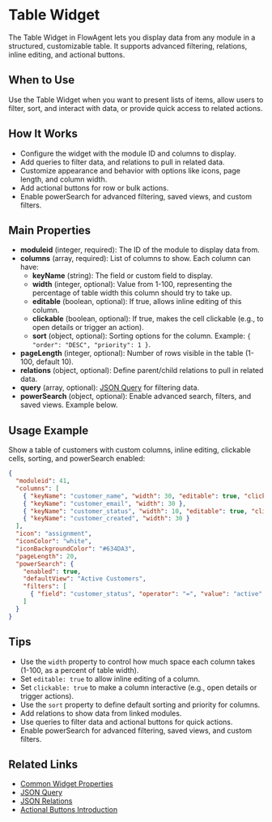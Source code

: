 # Table Widget

The Table Widget in FlowAgent lets you display data from any module in a structured, customizable table. It supports advanced filtering, relations, inline editing, and actional buttons.

## When to Use
Use the Table Widget when you want to present lists of items, allow users to filter, sort, and interact with data, or provide quick access to related actions.

## How It Works
- Configure the widget with the module ID and columns to display.
- Add queries to filter data, and relations to pull in related data.
- Customize appearance and behavior with options like icons, page length, and column width.
- Add actional buttons for row or bulk actions.
- Enable powerSearch for advanced filtering, saved views, and custom filters.

## Main Properties
- **moduleid** (integer, required): The ID of the module to display data from.
- **columns** (array, required): List of columns to show. Each column can have:
  - **keyName** (string): The field or custom field to display.
  - **width** (integer, optional): Value from 1-100, representing the percentage of table width this column should try to take up.
  - **editable** (boolean, optional): If true, allows inline editing of this column.
  - **clickable** (boolean, optional): If true, makes the cell clickable (e.g., to open details or trigger an action).
  - **sort** (object, optional): Sorting options for the column. Example: `{ "order": "DESC", "priority": 1 }`.
- **pageLength** (integer, optional): Number of rows visible in the table (1-100, default 10).
- **relations** (object, optional): Define parent/child relations to pull in related data.
- **query** (array, optional): [JSON Query](/docs/JSON/json-query.md) for filtering data.
- **powerSearch** (object, optional): Enable advanced search, filters, and saved views. Example below.

## Usage Example
Show a table of customers with custom columns, inline editing, clickable cells, sorting, and powerSearch enabled:

```json
{
  "moduleid": 41,
  "columns": [
    { "keyName": "customer_name", "width": 30, "editable": true, "clickable": true, "sort": { "order": "ASC", "priority": 1 } },
    { "keyName": "customer_email", "width": 30 },
    { "keyName": "customer_status", "width": 10, "editable": true, "clickable": true, "sort": { "order": "DESC", "priority": 2 } },
    { "keyName": "customer_created", "width": 30 }
  ],
  "icon": "assignment",
  "iconColor": "white",
  "iconBackgroundColor": "#634DA3",
  "pageLength": 20,
  "powerSearch": {
    "enabled": true,
    "defaultView": "Active Customers",
    "filters": [
      { "field": "customer_status", "operator": "=", "value": "active" }
    ]
  }
}
```

## Tips
- Use the `width` property to control how much space each column takes (1-100, as a percent of table width).
- Set `editable: true` to allow inline editing of a column.
- Set `clickable: true` to make a column interactive (e.g., open details or trigger actions).
- Use the `sort` property to define default sorting and priority for columns.
- Add relations to show data from linked modules.
- Use queries to filter data and actional buttons for quick actions.
- Enable powerSearch for advanced filtering, saved views, and custom filters.

## Related Links
- [Common Widget Properties](/docs/modules/widgets/common-properties.md)
- [JSON Query](/docs/JSON/json-query.md)
- [JSON Relations](/docs/JSON/json-relations.md)
- [Actional Buttons Introduction](/docs/sites/actionalbuttons/introduction.md)